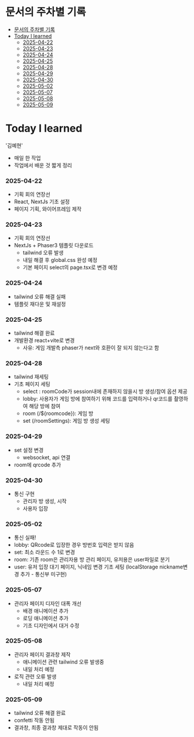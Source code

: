 # 문서의 주차별 기록
- [문서의 주차별 기록](#문서의-주차별-기록)
- [Today I learned](#today-i-learned)
    - [2025-04-22](#2025-04-22)
    - [2025-04-23](#2025-04-23)
    - [2025-04-24](#2025-04-24)
    - [2025-04-25](#2025-04-25)
    - [2025-04-28](#2025-04-28)
    - [2025-04-29](#2025-04-29)
    - [2025-04-30](#2025-04-30)
    - [2025-05-02](#2025-05-02)
    - [2025-05-07](#2025-05-07)
    - [2025-05-08](#2025-05-08)
    - [2025-05-09](#2025-05-09)

# Today I learned

'김예현'

- 매일 한 작업
- 작업에서 배운 것 짧게 정리

### 2025-04-22

- 기획 회의 연장선
- React, NextJs 기초 설정
- 페이지 기획, 와이어프레임 제작

### 2025-04-23

- 기획 회의 연장선
- NextJs + Phaser3 템플릿 다운로드
    - tailwind 오류 발생
    - 내일 해결 후 global.css 완성 예정
    - 기본 페이지 select의 page.tsx로 변경 예정

### 2025-04-24

- tailwind 오류 해결 실패
- 템플릿 재다운 및 재설정

### 2025-04-25

- tailwind 해결 완료
- 개발환경 react+vite로 변경
  - 사유: 게임 개발측 phaser가 next와 호환이 잘 되지 않는다고 함

### 2025-04-28

- tailwind 재세팅
- 기초 페이지 세팅
  - select : roomCode가 session내에 존재하지 않을시 방 생성/참여 옵션 제공
  - lobby: 사용자가 게임 방에 참여하기 위해 코드를 입력하거나 qr코드를 촬영하여 해당 방에 참여
  - room (/${roomcode}): 게임 방
  - set (/roomSettings): 게임 방 생성 세팅

### 2025-04-29

- set 설정 변경
  - websocket, api 연결
- room에 qrcode 추가

### 2025-04-30

- 통신 구현
  - 관리자 방 생성, 시작
  - 사용자 입장

### 2025-05-02

- 통신 실패!
- lobby: QRcode로 입장한 경우 방번호 입력은 받지 않음
- set: 최소 라운드 수 1로 변경
- room: 기존 room은 관리자용 방 관리 페이지, 유저용은 user파일로 분기
- user: 유저 입장 대기 페이지, 닉네임 변경 기초 세팅 (localStorage nickname변경 추가 - 통신부 미구현)

### 2025-05-07

- 관리자 페이지 디자인 대폭 개선
  - 배경 애니메이션 추가
  - 로딩 애니메이션 추가
  - 기초 디자인에서 대거 수정

### 2025-05-08

- 관리자 페이지 결과창 제작
  - 애니메이션 관련 tailwind 오류 발생중
  - 내일 처리 예정
- 로직 관련 오류 발생
  - 내일 처리 예정

### 2025-05-09

- tailwind 오류 해결 완료
- confetti 작동 안됨
- 결과창, 최종 결과창 제대로 작동이 안됨

